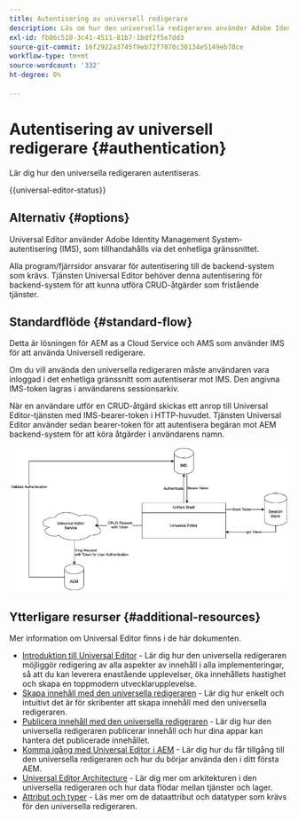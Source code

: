 ```yaml
---
title: Autentisering av universell redigerare
description: Läs om hur den universella redigeraren använder Adobe Identity Management System (IMS) för autentisering.
exl-id: fb86c510-3c41-4511-81b7-1bdf2f5e7dd3
source-git-commit: 16f2922a3745f9eb72f7070c30134e5149eb78ce
workflow-type: tm+mt
source-wordcount: '332'
ht-degree: 0%

---
```



# Autentisering av universell redigerare {#authentication}

Lär dig hur den universella redigeraren autentiseras.

{{universal-editor-status}}

## Alternativ {#options}

Universal Editor använder Adobe Identity Management System-autentisering (IMS), som tillhandahålls via det enhetliga gränssnittet.

Alla program/fjärrsidor ansvarar för autentisering till de backend-system som krävs. Tjänsten Universal Editor behöver denna autentisering för backend-system för att kunna utföra CRUD-åtgärder som fristående tjänster.

## Standardflöde {#standard-flow}

Detta är lösningen för AEM as a Cloud Service och AMS som använder IMS för att använda Universell redigerare.

Om du vill använda den universella redigeraren måste användaren vara inloggad i det enhetliga gränssnitt som autentiserar mot IMS. Den angivna IMS-token lagras i användarens sessionsarkiv.

När en användare utför en CRUD-åtgärd skickas ett anrop till Universal Editor-tjänsten med IMS-bearer-token i HTTP-huvudet. Tjänsten Universal Editor använder sedan bearer-token för att autentisera begäran mot AEM backend-system för att köra åtgärder i användarens namn.

![Standardautentiseringsflöde](assets/standard-flow.png)

## Ytterligare resurser {#additional-resources}

Mer information om Universal Editor finns i de här dokumenten.

* [Introduktion till Universal Editor](introduction.md) - Lär dig hur den universella redigeraren möjliggör redigering av alla aspekter av innehåll i alla implementeringar, så att du kan leverera enastående upplevelser, öka innehållets hastighet och skapa en toppmodern utvecklarupplevelse.
* [Skapa innehåll med den universella redigeraren](authoring.md) - Lär dig hur enkelt och intuitivt det är för skribenter att skapa innehåll med den universella redigeraren.
* [Publicera innehåll med den universella redigeraren](publishing.md) - Lär dig hur den universella redigeraren publicerar innehåll och hur dina appar kan hantera det publicerade innehållet.
* [Komma igång med Universal Editor i AEM](getting-started.md) - Lär dig hur du får tillgång till den universella redigeraren och hur du börjar använda den i ditt första AEM.
* [Universal Editor Architecture](architecture.md) - Lär dig mer om arkitekturen i den universella redigeraren och hur data flödar mellan tjänster och lager.
* [Attribut och typer](attributes-types.md) - Läs mer om de dataattribut och datatyper som krävs för den universella redigeraren.
